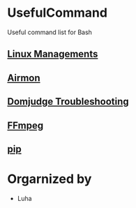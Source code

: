 # UsefulCommand
Useful command list for Bash

## [Linux Managements](https://github.com/munhyunsu/UsefulCommand/tree/master/Bash)

## [Airmon](https://github.com/munhyunsu/UsefulCommand/tree/master/Aircrack-ng)

## [Domjudge Troubleshooting](https://github.com/munhyunsu/UsefulCommand/tree/master/Domjudge)

## [FFmpeg](https://github.com/munhyunsu/UsefulCommand/tree/master/FFmpeg)

## [pip](https://github.com/munhyunsu/UsefulCommand/tree/master/pip)

# Orgarnized by 
- Luha
